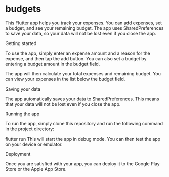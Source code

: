 # budgets


This Flutter app helps you track your expenses. You can add expenses, set a budget, and see your remaining budget. The app uses SharedPreferences to save your data, so your data will not be lost even if you close the app.

Getting started

To use the app, simply enter an expense amount and a reason for the expense, and then tap the add button. You can also set a budget by entering a budget amount in the budget field.

The app will then calculate your total expenses and remaining budget. You can view your expenses in the list below the budget field.

Saving your data

The app automatically saves your data to SharedPreferences. This means that your data will not be lost even if you close the app.

Running the app

To run the app, simply clone this repository and run the following command in the project directory:

flutter run
This will start the app in debug mode. You can then test the app on your device or emulator.

Deployment

Once you are satisfied with your app, you can deploy it to the Google Play Store or the Apple App Store.
